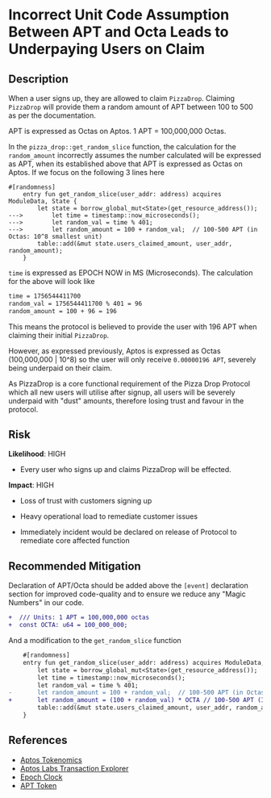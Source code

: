 # Incorrect Unit Code Assumption Between APT and Octa Leads to Underpaying Users on Claim

## Description

When a user signs up, they are allowed to claim `PizzaDrop`. Claiming `PizzaDrop` will provide them a random amount of APT between 100 to 500 as per the documentation.

APT is expressed as Octas on Aptos. 1 APT = 100,000,000 Octas.

In the `pizza_drop::get_random_slice` function, the calculation for the `random_amount` incorrectly assumes the number calculated will be expressed as APT, when its established above that APT is expressed as Octas on Aptos. If we focus on the following 3 lines here

```Solidity
#[randomness]
    entry fun get_random_slice(user_addr: address) acquires ModuleData, State {
        let state = borrow_global_mut<State>(get_resource_address());
--->        let time = timestamp::now_microseconds();
--->        let random_val = time % 401;
--->        let random_amount = 100 + random_val;  // 100-500 APT (in Octas: 10^8 smallest unit)
        table::add(&mut state.users_claimed_amount, user_addr, random_amount);
    }
```

`time` is expressed as EPOCH NOW in MS (Microseconds). The calculation for the above will look like

```markdown
time = 1756544411700
random_val = 1756544411700 % 401 = 96 
random_amount = 100 + 96 = 196 
```

This means the protocol is believed to provide the user with 196 APT when claiming their initial `PizzaDrop`.

However, as expressed previously, Aptos is expressed as Octas (100,000,000 | 10^8) so the user will only receive `0.00000196 APT`, severely being underpaid on their claim.

As PizzaDrop is a core functional requirement of the Pizza Drop Protocol which all new users will utilise after signup, all users will be severely underpaid with "dust" amounts, therefore losing trust and favour in the protocol.

## Risk

**Likelihood**: HIGH

* Every user who signs up and claims PizzaDrop will be effected.

**Impact**: HIGH

* Loss of trust with customers signing up

* Heavy operational load to remediate customer issues

* Immediately incident would be declared on release of Protocol to remediate core affected function

## Recommended Mitigation

Declaration of APT/Octa should be added above the `[event]` declaration section for improved code-quality and to ensure we reduce any "Magic Numbers" in our code.

```diff
+  /// Units: 1 APT = 100,000,000 octas
+  const OCTA: u64 = 100_000_000;
```

And a modification to the `get_random_slice` function

```diff
    #[randomness]
    entry fun get_random_slice(user_addr: address) acquires ModuleData, State {
        let state = borrow_global_mut<State>(get_resource_address());
        let time = timestamp::now_microseconds();
        let random_val = time % 401;
-       let random_amount = 100 + random_val;  // 100-500 APT (in Octas: 10^8 smallest unit)
+       let random_amount = (100 + random_val) * OCTA // 100-500 APT (In Octas: 10^8 smallest unit)
        table::add(&mut state.users_claimed_amount, user_addr, random_amount);
    }
```
## References

- [Aptos Tokenomics](https://aptosfoundation.org/currents/aptos-tokenomics-overview)  
- [Aptos Labs Transaction Explorer](https://explorer.aptoslabs.com/?network=mainnet)  
- [Epoch Clock](https://www.epochconverter.com/clock)  
- [APT Token](https://explorer.aptoslabs.com/coin/0x1::aptos_coin::AptosCoin/info?network=mainnet)

